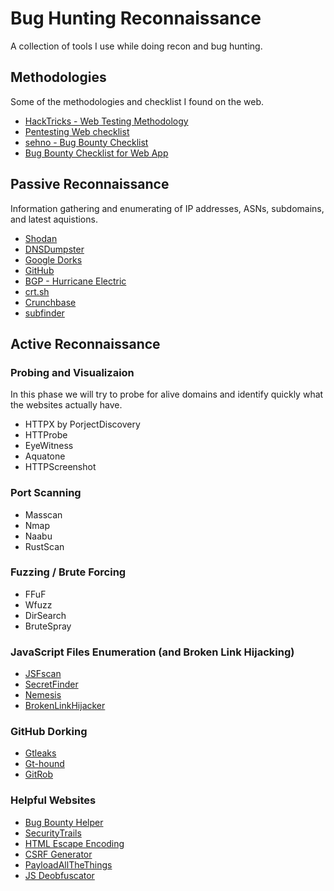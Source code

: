 # Bug Hunting Reconnaissance
A collection of tools I use while doing recon and bug hunting.

## Methodologies
Some of the methodologies and checklist I found on the web.

- [HackTricks - Web Testing Methodology](https://book.hacktricks.xyz/pentesting-web/web-vulnerabilities-methodology)
- [Pentesting Web checklist](https://pentestbook.six2dez.com/others/web-checklist)
- [sehno - Bug Bounty Checklist](https://github.com/sehno/Bug-bounty/blob/master/bugbounty_checklist.md)
- [Bug Bounty Checklist for Web App](https://workbook.securityboat.in/bug-bounty/bug-bounty-checklist/bug-bounty-checklist-for-web-app)

## Passive Reconnaissance
Information gathering and enumerating of IP addresses, ASNs, subdomains, and latest aquistions.
* [Shodan](shodan.io)
* [DNSDumpster](https://dnsdumpster.com)
* [Google Dorks](dorks.faisalahmed.me)
* [GitHub](github.com)
* [BGP - Hurricane Electric](https://bgp.he.net/)
* [crt.sh](crt.sh)
* [Crunchbase ](www.crunchbase.com)
* [subfinder](https://github.com/projectdiscovery/subfinder)


## Active Reconnaissance

### Probing and Visualizaion
In this phase we will try to probe for alive domains and identify quickly what the websites actually have.

* HTTPX by PorjectDiscovery
* HTTProbe
* EyeWitness
* Aquatone
* HTTPScreenshot

### Port Scanning

* Masscan
* Nmap
* Naabu
* RustScan

### Fuzzing / Brute Forcing

* FFuF
* Wfuzz
* DirSearch
* BruteSpray

### JavaScript Files Enumeration (and Broken Link Hijacking)

* [JSFscan](https://github.com/KathanP19/JSFScan.sh)
* [SecretFinder](https://github.com/m4ll0k/SecretFinder)
* [Nemesis](https://github.com/machinexa2/Nemesis)
* [BrokenLinkHijacker](https://github.com/MayankPandey01/BrokenLinkHijacker)

### GitHub Dorking

* [Gtleaks](https://github.com/zricethezav/gitleaks)
* [Gt-hound](https://github.com/tillson/git-hound)
* [GitRob](https://github.com/michenriksen/gitrob)

### Helpful Websites

* [Bug Bounty Helper](dorks.faisalahmed.me/)
* [SecurityTrails](https://securitytrails.com/)
* [HTML Escape Encoding](https://tools.w3cub.com/html-escape-unescape)
* [CSRF Generator](https://security.love/CSRF-PoC-Genorator/)
* [PayloadAllTheThings](https://github.com/swisskyrepo/PayloadsAllTheThings)
* [JS Deobfuscator](https://deobfuscate.io/)
